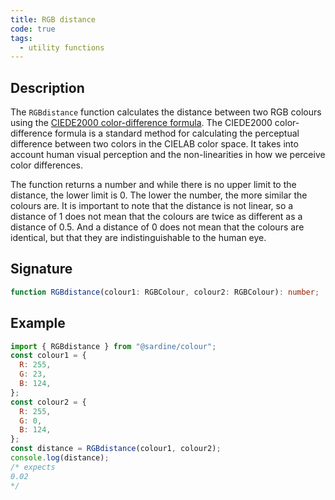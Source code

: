 ```yaml
---
title: RGB distance
code: true
tags:
  - utility functions
---
```


## Description

The `RGBdistance` function calculates the distance between two RGB colours using the [CIEDE2000 color-difference formula](https://en.wikipedia.org/wiki/Color_difference#CIEDE2000).
The CIEDE2000 color-difference formula is a standard method for calculating the perceptual difference between two colors in the CIELAB color space. It takes into account human visual perception and the non-linearities in how we perceive color differences.

The function returns a number and while there is no upper limit to the distance, the lower limit is 0. The lower the number, the more similar the colours are.
It is important to note that the distance is not linear, so a distance of 1 does not mean that the colours are twice as different as a distance of 0.5.
And a distance of 0 does not mean that the colours are identical, but that they are indistinguishable to the human eye.

## Signature

```typescript
function RGBdistance(colour1: RGBColour, colour2: RGBColour): number;
```

## Example

```javascript
import { RGBdistance } from "@sardine/colour";
const colour1 = {
  R: 255,
  G: 23,
  B: 124,
};
const colour2 = {
  R: 255,
  G: 0,
  B: 124,
};
const distance = RGBdistance(colour1, colour2);
console.log(distance);
/* expects 
0.02
*/
```
